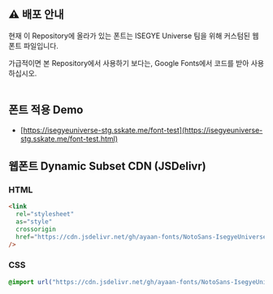 ## ⚠️ 배포 안내

현재 이 Repository에 올라가 있는 폰트는 ISEGYE Universe 팀을 위해 커스텀된 웹 폰트 파일입니다.

가급적이면 본 Repository에서 사용하기 보다는, Google Fonts에서 코드를 받아 사용하십시오.<br /><br />

## 폰트 적용 Demo

- [https://isegyeuniverse-stg.sskate.me/font-test](https://isegyeuniverse-stg.sskate.me/font-test.html)

## 웹폰트 Dynamic Subset CDN (JSDelivr)

### HTML

```html
<link
  rel="stylesheet"
  as="style"
  crossorigin
  href="https://cdn.jsdelivr.net/gh/ayaan-fonts/NotoSans-IsegyeUniverse/fonts/webfonts/NotoSansCJKkr-dynamic-subset.css"
/>
```

### CSS

```css
@import url("https://cdn.jsdelivr.net/gh/ayaan-fonts/NotoSans-IsegyeUniverse/fonts/webfonts/NotoSansCJKkr-dynamic-subset.css");
```
